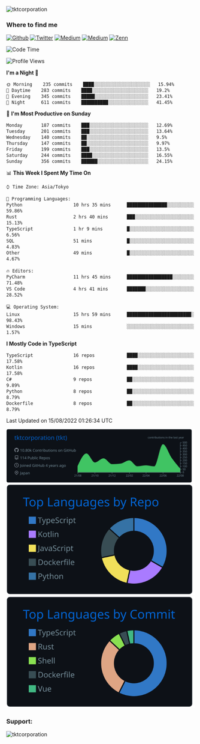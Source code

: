 <p align="left"> <img src="https://komarev.com/ghpvc/?username=tktcorporation&label=Profile%20views&color=0e75b6&style=flat" alt="tktcorporation" /> </p>

<h3>Where to find me</h3>
<p>
<a href="https://github.com/tktcorporation" target="_blank"><img alt="Github" src="https://img.shields.io/badge/GitHub-%2312100E.svg?&style=for-the-badge&logo=Github&logoColor=white" /></a>
<a href="https://twitter.com/tktcorporation" target="_blank"><img alt="Twitter" src="https://img.shields.io/badge/twitter-%231DA1F2.svg?&style=for-the-badge&logo=twitter&logoColor=white" /></a>
<a href="https://www.linkedin.com/in/tktcorporation" target="_blank"><img alt="Medium" src="https://img.shields.io/badge/linkdin-0a66c2.svg?&style=for-the-badge&logo=linkedin&logoColor=white" /></a>
<a href="https://qiita.com/tktcorporation" target="_blank"><img alt="Medium" src="https://img.shields.io/badge/qiita-55C500.svg?&style=for-the-badge&logo=qiita&logoColor=white" /></a>
<a href="https://zenn.dev/tktcorporation" target="_blank"><img alt="Zenn" src="https://img.shields.io/badge/Zenn-3EA8FF.svg?&style=for-the-badge&logo=Zenn&logoColor=white" /></a>
</p>
  
<!--START_SECTION:waka-->
![Code Time](http://img.shields.io/badge/Code%20Time-489%20hrs%2048%20mins-blue)

![Profile Views](http://img.shields.io/badge/Profile%20Views-2-blue)

**I'm a Night 🦉** 

```text
🌞 Morning    235 commits    ████░░░░░░░░░░░░░░░░░░░░░   15.94% 
🌆 Daytime    283 commits    ████░░░░░░░░░░░░░░░░░░░░░   19.2% 
🌃 Evening    345 commits    █████░░░░░░░░░░░░░░░░░░░░   23.41% 
🌙 Night      611 commits    ██████████░░░░░░░░░░░░░░░   41.45%

```
📅 **I'm Most Productive on Sunday** 

```text
Monday       187 commits    ███░░░░░░░░░░░░░░░░░░░░░░   12.69% 
Tuesday      201 commits    ███░░░░░░░░░░░░░░░░░░░░░░   13.64% 
Wednesday    140 commits    ██░░░░░░░░░░░░░░░░░░░░░░░   9.5% 
Thursday     147 commits    ██░░░░░░░░░░░░░░░░░░░░░░░   9.97% 
Friday       199 commits    ███░░░░░░░░░░░░░░░░░░░░░░   13.5% 
Saturday     244 commits    ████░░░░░░░░░░░░░░░░░░░░░   16.55% 
Sunday       356 commits    ██████░░░░░░░░░░░░░░░░░░░   24.15%

```


📊 **This Week I Spent My Time On** 

```text
⌚︎ Time Zone: Asia/Tokyo

💬 Programming Languages: 
Python                   10 hrs 35 mins      ███████████████░░░░░░░░░░   59.86% 
Rust                     2 hrs 40 mins       ███░░░░░░░░░░░░░░░░░░░░░░   15.13% 
TypeScript               1 hr 9 mins         █░░░░░░░░░░░░░░░░░░░░░░░░   6.56% 
SQL                      51 mins             █░░░░░░░░░░░░░░░░░░░░░░░░   4.83% 
Other                    49 mins             █░░░░░░░░░░░░░░░░░░░░░░░░   4.67%

🔥 Editors: 
PyCharm                  11 hrs 45 mins      █████████████████░░░░░░░░   71.48% 
VS Code                  4 hrs 41 mins       ███████░░░░░░░░░░░░░░░░░░   28.52%

💻 Operating System: 
Linux                    15 hrs 59 mins      ████████████████████████░   98.43% 
Windows                  15 mins             ░░░░░░░░░░░░░░░░░░░░░░░░░   1.57%

```

**I Mostly Code in TypeScript** 

```text
TypeScript               16 repos            ████░░░░░░░░░░░░░░░░░░░░░   17.58% 
Kotlin                   16 repos            ████░░░░░░░░░░░░░░░░░░░░░   17.58% 
C#                       9 repos             ██░░░░░░░░░░░░░░░░░░░░░░░   9.89% 
Python                   8 repos             ██░░░░░░░░░░░░░░░░░░░░░░░   8.79% 
Dockerfile               8 repos             ██░░░░░░░░░░░░░░░░░░░░░░░   8.79%

```



 Last Updated on 15/08/2022 01:26:34 UTC
<!--END_SECTION:waka-->

[![](https://raw.githubusercontent.com/tktcorporation/tktcorporation/master/profile-summary-card-output/github_dark/0-profile-details.svg)](https://github.com/vn7n24fzkq/github-profile-summary-cards)
[![](https://raw.githubusercontent.com/tktcorporation/tktcorporation/master/profile-summary-card-output/github_dark/1-repos-per-language.svg)](https://github.com/vn7n24fzkq/github-profile-summary-cards) [![](https://raw.githubusercontent.com/tktcorporation/tktcorporation/master/profile-summary-card-output/github_dark/2-most-commit-language.svg)](https://github.com/vn7n24fzkq/github-profile-summary-cards)

<h3 align="left">Support:</h3>
<p><a href="https://www.buymeacoffee.com/tktcorporation"> <img align="left" src="https://cdn.buymeacoffee.com/buttons/v2/default-yellow.png" height="50" width="210" alt="tktcorporation" /></a></p><br><br>
